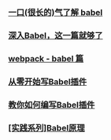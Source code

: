 ### [一口(很长的)气了解 babel](https://juejin.im/post/5c19c5e0e51d4502a232c1c6)
### [深入Babel，这一篇就够了](https://juejin.im/post/5c21b584e51d4548ac6f6c99#heading-8)
### [webpack - babel 篇](https://juejin.im/post/5bfe541bf265da6179748834)
### [从零开始写Babel插件](http://eux.baidu.com/blog/fe/how-to-write-babel-plugin)
### [教你如何编写Babel插件](https://juejin.im/post/5c0698e36fb9a049cd53f8a8)
### [[实践系列]Babel原理](https://juejin.im/post/5c3beaee6fb9a04a027a9641)
